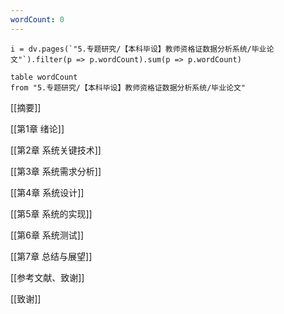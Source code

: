 ```yaml
---
wordCount: 0
---
```


```dataviewjs
i = dv.pages(`"5.专题研究/【本科毕设】教师资格证数据分析系统/毕业论文"`).filter(p => p.wordCount).sum(p => p.wordCount)

```


```dataview
table wordCount
from "5.专题研究/【本科毕设】教师资格证数据分析系统/毕业论文"
```


[[摘要]]

[[第1章 绪论]]

[[第2章 系统关键技术]]

[[第3章 系统需求分析]]

[[第4章 系统设计]]

[[第5章 系统的实现]]

[[第6章 系统测试]]

[[第7章 总结与展望]]

[[参考文献、致谢]]

[[致谢]]